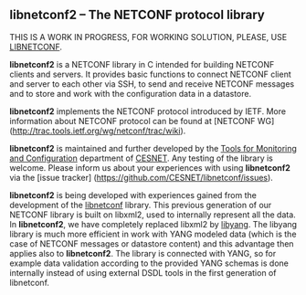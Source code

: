 ## libnetconf2 – The NETCONF protocol library

THIS IS A WORK IN PROGRESS, FOR WORKING SOLUTION, PLEASE, USE [LIBNETCONF](https://github.com/CESNET/libnetconf).

**libnetconf2** is a NETCONF library in C intended for building NETCONF clients
and servers. It provides basic functions to connect NETCONF client and server
to each other via SSH, to send and receive NETCONF messages and to store and
work with the configuration data in a datastore.

**libnetconf2** implements the NETCONF protocol introduced by IETF. More
information about NETCONF protocol can be found at [NETCONF WG]
(http://trac.tools.ietf.org/wg/netconf/trac/wiki).

**libnetconf2** is maintained and further developed by the [Tools for
Monitoring and Configuration](https://www.liberouter.org/) department of
[CESNET](http://www.ces.net/). Any testing of the library is welcome. Please
inform us about your experiences with using **libnetconf2** via the [issue tracker]
(https://github.com/CESNET/libnetconf/issues). 

**libnetconf2** is being developed with experiences gained from the development of
the [libnetconf](https://github.com/CESNET/libnetconf) library. This previous generation
of our NETCONF library is built on libxml2, used to internally represent all the data.
In **libnetconf2**, we have completely replaced libxml2 by [libyang](https://github.com/CESNET/libyang).
The libyang library is much more efficient in work with YANG modeled data (which is the case of
NETCONF messages or datastore content) and this advantage then applies also to **libnetconf2**.
The library is connected with YANG, so for example data validation according to the provided YANG
schemas is done internally instead of using external DSDL tools in the first generation of libnetconf.


